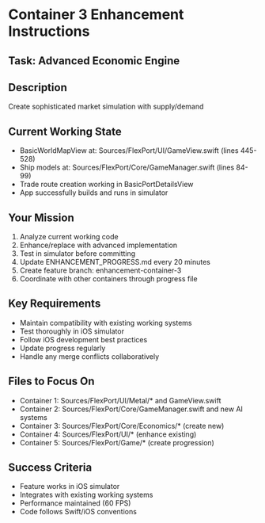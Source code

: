 # Container 3 Enhancement Instructions

## Task: Advanced Economic Engine

## Description
Create sophisticated market simulation with supply/demand

## Current Working State
- BasicWorldMapView at: Sources/FlexPort/UI/GameView.swift (lines 445-528)
- Ship models at: Sources/FlexPort/Core/GameManager.swift (lines 84-99)
- Trade route creation working in BasicPortDetailsView
- App successfully builds and runs in simulator

## Your Mission
1. Analyze current working code
2. Enhance/replace with advanced implementation
3. Test in simulator before committing
4. Update ENHANCEMENT_PROGRESS.md every 20 minutes
5. Create feature branch: enhancement-container-3
6. Coordinate with other containers through progress file

## Key Requirements
- Maintain compatibility with existing working systems
- Test thoroughly in iOS simulator
- Follow iOS development best practices
- Update progress regularly
- Handle any merge conflicts collaboratively

## Files to Focus On
- Container 1: Sources/FlexPort/UI/Metal/* and GameView.swift
- Container 2: Sources/FlexPort/Core/GameManager.swift and new AI systems
- Container 3: Sources/FlexPort/Core/Economics/* (create new)
- Container 4: Sources/FlexPort/UI/* (enhance existing)
- Container 5: Sources/FlexPort/Game/* (create progression)

## Success Criteria
- Feature works in iOS simulator
- Integrates with existing working systems
- Performance maintained (60 FPS)
- Code follows Swift/iOS conventions
